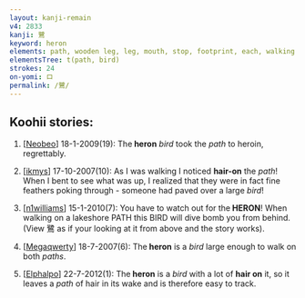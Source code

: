 ```yaml
---
layout: kanji-remain
v4: 2833
kanji: 鷺
keyword: heron
elements: path, wooden leg, leg, mouth, stop, footprint, each, walking legs, mouth, mouth2, bird, white, sun, dove, one, tail feathers
elementsTree: t(path, bird)
strokes: 24
on-yomi: ロ
permalink: /鷺/
---
```


## Koohii stories: 

1) [<a href="http://kanji.koohii.com/profile/Neobeo">Neobeo</a>] 18-1-2009(19): The<strong> heron</strong> <em>bird</em> took the <em>path</em> to heroin, regrettably.

2) [<a href="http://kanji.koohii.com/profile/ikmys">ikmys</a>] 17-10-2007(10): As I was walking I noticed <strong>hair-on</strong> the <em>path</em>! When I bent to see what was up, I realized that they were in fact fine feathers poking through - someone had paved over a large <em>bird</em>!

3) [<a href="http://kanji.koohii.com/profile/n1williams">n1williams</a>] 15-1-2010(7): You have to watch out for the<strong> HERON</strong>! When walking on a lakeshore PATH this BIRD will dive bomb you from behind. (View 鷺 as if your looking at it from above and the story works).

4) [<a href="http://kanji.koohii.com/profile/Megaqwerty">Megaqwerty</a>] 18-7-2007(6): The<strong> heron</strong> is a <em>bird</em> large enough to walk on both <em>paths</em>.

5) [<a href="http://kanji.koohii.com/profile/Elphalpo">Elphalpo</a>] 22-7-2012(1): The<strong> heron</strong> is a <em>bird</em> with a lot of <strong>hair on</strong> it, so it leaves a <em>path</em> of hair in its wake and is therefore easy to track.

